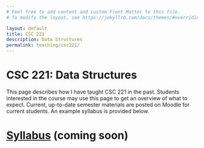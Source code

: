 ```yaml
---
# Feel free to add content and custom Front Matter to this file.
# To modify the layout, see https://jekyllrb.com/docs/themes/#overriding-theme-defaults

layout: default
title: CSC 221
description: Data Structures
permalink: teaching/csc221/
---
```


# CSC 221: Data Structures

This page describes how I have taught CSC 221 in the past. Students interested in the course may use this page to get an overview of what to expect. Current, up-to-date semester materials are posted on Moodle
for current students. An example syllabus is provided below.

# [Syllabus]() (coming soon)

